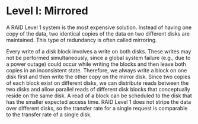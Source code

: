 # Level l: Mirrored

A RAID Level 1 system is the most expensive solution. Instead of having
one copy of the data, two identical copies of the data on two different disks are
maintained. This type of redundancy is often called mirroring.

Every write of a disk block involves a write on both disks. These writes may not be performed
simultaneously, since a global system failure (e.g., due to a power outage) could
occur while writing the blocks and then leave both copies in an inconsistent
state. Therefore, we always write a block on one disk first and then write the
other copy on the mirror disk. Since two copies of each block exist on different
disks, we can distribute reads between the two disks and allow parallel reads
of different disk blocks that conceptually reside on the same disk.
A read of a block can be scheduled to the disk that has the smaller expected access time.
RAID Level 1 does not stripe the data over different disks, so the transfer rate
for a single request is comparable to the transfer rate of a single disk.